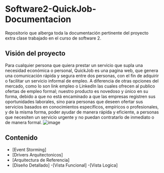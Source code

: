# Software2-QuickJob-Documentacion

Repositorio que alberga toda la documentación pertinente del proyecto extra clase trabajado en el curso de software 2.

## Visión del proyecto

Para cualquier persona que quiera prestar un servicio que supla una necesidad económica o personal, QuickJob es una pagina web, que genera una comunicación rápida y segura entre dos personas, con el fin de adquirir o facilitar un servicio informal de empleo. A diferencia de otras opciones del mercado, como lo son link empleo o LinkedIn las cuales ofrecen al publico ofertas de empleo formal; nuestro producto es novedoso y único en su forma, debido a que no está encaminado a que las empresas registren sus oportunidades laborales, sino para personas que deseen ofertar sus servicios basados en conocimientos específicos, empíricos o profesionales, y de la misma forma, poder ayudar de manera rápida y eficiente, a personas que necesiten un servicio urgente y no puedan contratarlo de inmediato o de manera formal.
![image](https://user-images.githubusercontent.com/100450330/233876202-b11a01a9-3990-4933-bb6b-e1f3e2536440.png)

## Contenido

- [Event Storming]
- [Drivers Arquitectonicos]
- [Arquitectura de Referencia]
- [Diseño Detallado]
    -[Vista Funcional]
    -[Vista Logica]
